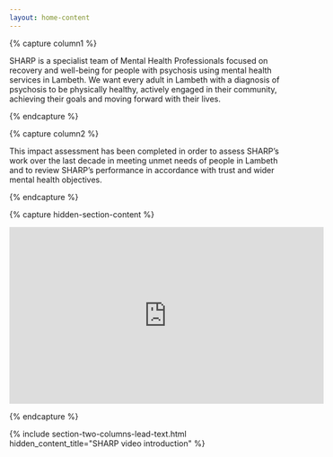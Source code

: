 ```yaml
---
layout: home-content
---
```


{% capture column1 %}

SHARP is a specialist team of Mental Health Professionals focused on recovery and well-being 
for people with psychosis using mental health services in Lambeth. We want every adult in Lambeth with a diagnosis 
of psychosis to be physically healthy, actively engaged in their community, achieving their goals 
and moving forward with their lives.

{% endcapture %}




{% capture column2 %}

This impact assessment has been completed in order to assess SHARP’s work over the last decade 
in meeting unmet needs of people in Lambeth and to review SHARP’s performance in accordance with 
trust and wider mental health objectives.


{% endcapture %}




{% capture hidden-section-content %}

<iframe data-iframe-type="video" width="560" height="315" src="https://www.youtube.com/embed/j_tOOpt3Q-M?rel=0&amp;showinfo=0" frameborder="0" allowfullscreen></iframe>

{% endcapture %}




{% include section-two-columns-lead-text.html hidden_content_title="SHARP video introduction" %}
